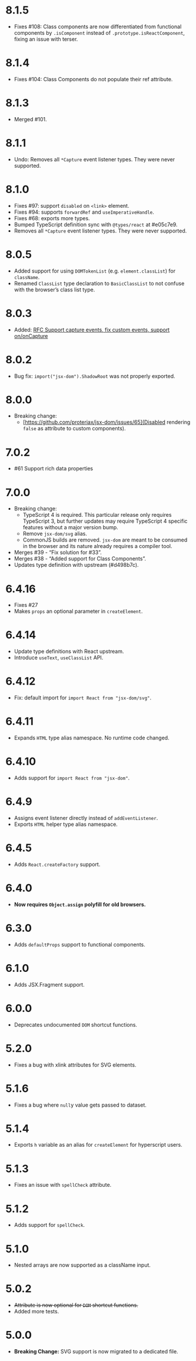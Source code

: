 # 8.1.5
- Fixes #108: Class components are now differentiated from functional components by `.isComponent` instead of `.prototype.isReactComponent`, fixing an issue with terser.

# 8.1.4
- Fixes #104: Class Components do not populate their ref attribute.

# 8.1.3
- Merged #101.

# 8.1.1
- Undo: Removes all `*Capture` event listener types. They were never supported.

# 8.1.0
- Fixes #97: support `disabled` on `<link>` element.
- Fixes #94: supports `forwardRef` and `useImperativeHandle`.
- Fixes #68: exports more types.
- Bumped TypeScript definition sync with `@types/react` at #e05c7e9.
- Removes all `*Capture` event listener types. They were never supported.

# 8.0.5
- Added support for using `DOMTokenList` (e.g. `element.classList`) for `className`.
- Renamed `ClassList` type declaration to `BasicClassList` to not confuse with the browser’s class list type.

# 8.0.3
- Added: [RFC Support capture events, fix custom events, support on/onCapture](https://github.com/alex-kinokon/jsx-dom/pull/70)

# 8.0.2
- Bug fix: `import("jsx-dom").ShadowRoot` was not properly exported.

# 8.0.0
- Breaking change:
  - [https://github.com/proteriax/jsx-dom/issues/65](Disabled rendering `false` as attribute to custom components).

# 7.0.2
- #61 Support rich data properties

# 7.0.0
- Breaking change:
  - TypeScript 4 is required. This particular release only requires TypeScript 3, but further updates may require TypeScript 4 specific features without a major version bump.
  - Remove `jsx-dom/svg` alias.
  - CommonJS builds are removed. `jsx-dom` are meant to be consumed in the browser and its nature already requires a compiler tool.
- Merges #39 - “Fix solution for #33”.
- Merges #38 - “Added support for Class Components”.
- Updates type definition with upstream (#d498b7c).

# 6.4.16
- Fixes #27
- Makes `props` an optional parameter in `createElement`.

# 6.4.14
- Update type definitions with React upstream.
- Introduce `useText`, `useClassList` API.

# 6.4.12
- Fix: default import for `import React from "jsx-dom/svg"`.

# 6.4.11
- Expands `HTML` type alias namespace. No runtime code changed.

# 6.4.10
- Adds support for `import React from "jsx-dom"`.

# 6.4.9
- Assigns event listener directly instead of `addEventListener`.
- Exports `HTML` helper type alias namespace.

# 6.4.5
- Adds `React.createFactory` support.

# 6.4.0
- **Now requires `Object.assign` polyfill for old browsers.**

# 6.3.0
- Adds `defaultProps` support to functional components.

# 6.1.0
- Adds JSX.Fragment support.

# 6.0.0
- Deprecates undocumented `DOM` shortcut functions.

# 5.2.0
- Fixes a bug with xlink attributes for SVG elements.

# 5.1.6
- Fixes a bug where `null`y value gets passed to dataset.

# 5.1.4
- Exports `h` variable as an alias for `createElement` for hyperscript users.

# 5.1.3
- Fixes an issue with `spellCheck` attribute.

# 5.1.2
- Adds support for `spellCheck`.

# 5.1.0
- Nested arrays are now supported as a className input.

# 5.0.2
- ~~Attribute is now optional for `DOM` shortcut functions.~~
- Added more tests.

# 5.0.0
- **Breaking Change:** SVG support is now migrated to a dedicated file.